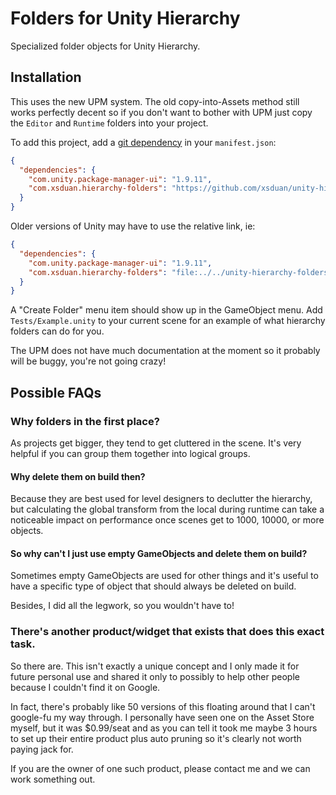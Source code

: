 # Folders for Unity Hierarchy

Specialized folder objects for Unity Hierarchy.

## Installation

This uses the new UPM system. The old copy-into-Assets method still works
perfectly decent so if you don't want to bother with UPM just copy the `Editor`
and `Runtime` folders into your project.

To add this project, add a [git dependency][1] in your `manifest.json`:

```json
{
  "dependencies": {
    "com.unity.package-manager-ui": "1.9.11",
    "com.xsduan.hierarchy-folders": "https://github.com/xsduan/unity-hierarchy-folders.git"
  }
}
```

Older versions of Unity may have to use the relative link, ie:

```json
{
  "dependencies": {
    "com.unity.package-manager-ui": "1.9.11",
    "com.xsduan.hierarchy-folders": "file:../../unity-hierarchy-folders"
  }
}
```

A "Create Folder" menu item should show up in the GameObject menu. Add
`Tests/Example.unity` to your current scene for an example of what hierarchy
folders can do for you.

The UPM does not have much documentation at the moment so it probably will be
buggy, you're not going crazy!

[1]: https://forum.unity.com/threads/git-support-on-package-manager.573673/#post-3819487

## Possible FAQs

### Why folders in the first place?

As projects get bigger, they tend to get cluttered in the scene. It's very
helpful if you can group them together into logical groups.

#### Why delete them on build then?

Because they are best used for level designers to declutter the hierarchy, but
calculating the global transform from the local during runtime can take a
noticeable impact on performance once scenes get to 1000, 10000, or more
objects.

#### So why can't I just use empty GameObjects and delete them on build?

Sometimes empty GameObjects are used for other things and it's useful to have a
specific type of object that should always be deleted on build.

Besides, I did all the legwork, so you wouldn't have to!

### There's another product/widget that exists that does this exact task.

So there are. This isn't exactly a unique concept and I only made it for future
personal use and shared it only to possibly to help other people because I
couldn't find it on Google.

In fact, there's probably like 50 versions of this floating around that I can't
google-fu my way through. I personally have seen one on the Asset Store myself,
but it was $0.99/seat and as you can tell it took me maybe 3 hours to set up
their entire product plus auto pruning so it's clearly not worth paying jack
for.

If you are the owner of one such product, please contact me and we can work
something out.
